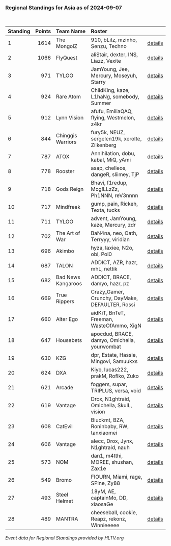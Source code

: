### Regional Standings for Asia as of 2024-09-07<br />
<br />

| Standing | Points | Team Name          | Roster                                          |                                                                                                      |
| :- | -: | :- | :- | :- |
| 1        |   1614 | The MongolZ        | 910, bLitz, mzinho, Senzu, Techno               | [details](details/2024_09_07/0009--the_mongolz--910-blitz-mzinho-senzu-techno.md)                    |
| 2        |   1066 | FlyQuest           | aliStair, dexter, INS, Liazz, Vexite            | [details](details/2024_09_07/0042--flyquest--alistair-dexter-ins-liazz-vexite.md)                    |
| 3        |    971 | TYLOO              | JamYoung, Jee, Mercury, Moseyuh, Starry         | [details](details/2024_09_07/0063--tyloo--jamyoung-jee-mercury-moseyuh-starry.md)                    |
| 4        |    924 | Rare Atom          | ChildKing, kaze, L1haNg, somebody, Summer       | [details](details/2024_09_07/0076--rare_atom--childking-kaze-l1hang-somebody-summer.md)              |
| 5        |    912 | Lynn Vision        | afufu, EmiliaQAQ, flying, Westmelon, z4kr       | [details](details/2024_09_07/0083--lynn_vision--afufu-emiliaqaq-flying-westmelon-z4kr.md)            |
| 6        |    844 | Chinggis Warriors  | fury5k, NEUZ, sergelen19k, xerolte, Zilkenberg  | [details](details/2024_09_07/0096--chinggis_warriors--fury5k-neuz-sergelen19k-xerolte-zilkenberg.md) |
| 7        |    787 | ATOX               | Annihilation, dobu, kabal, MiQ, yAmi            | [details](details/2024_09_07/0119--atox--annihilation-dobu-kabal-miq-yami.md)                        |
| 8        |    778 | Rooster            | asap, chelleos, dangeR, sliimey, TjP            | [details](details/2024_09_07/0123--rooster--asap-chelleos-danger-sliimey-tjp.md)                     |
| 9        |    718 | Gods Reign         | Bhavi, f1redup, Mcg!LLzZz, Ph1NNN, reV3nnnn     | [details](details/2024_09_07/0142--gods_reign--bhavi-f1redup-mcg_llzzz-ph1nnn-rev3nnnn.md)           |
| 10       |    717 | Mindfreak          | gump, pain, Rickeh, Texta, tucks                | [details](details/2024_09_07/0143--mindfreak--gump-pain-rickeh-texta-tucks.md)                       |
| 11       |    711 | TYLOO              | advent, JamYoung, kaze, Mercury, zdr            | [details](details/2024_09_07/0147--tyloo--advent-jamyoung-kaze-mercury-zdr.md)                       |
| 12       |    702 | The Art of War     | BaN4na, neo, Oath, Terryyy, viridian            | [details](details/2024_09_07/0150--the_art_of_war--ban4na-neo-oath-terryyy-viridian.md)              |
| 13       |    696 | Akimbo             | hyza, laxiee, N2o, obi, Pol0                    | [details](details/2024_09_07/0153--akimbo--hyza-laxiee-n2o-obi-pol0.md)                              |
| 14       |    687 | TALON              | ADDICT, AZR, hazr, mhL, nettik                  | [details](details/2024_09_07/0154--talon--addict-azr-hazr-mhl-nettik.md)                             |
| 15       |    682 | Bad News Kangaroos | ADDICT, BRACE, damyo, hazr, pz                  | [details](details/2024_09_07/0157--bad_news_kangaroos--addict-brace-damyo-hazr-pz.md)                |
| 16       |    669 | True Rippers       | Crazy_Gamer, Crunchy, DayMake, DEFAULTER, Rossi | [details](details/2024_09_07/0163--true_rippers--crazy_gamer-crunchy-daymake-defaulter-rossi.md)     |
| 17       |    660 | Alter Ego          | aidKiT, BnTeT, Freeman, WasteOfAmmo, XigN       | [details](details/2024_09_07/0167--alter_ego--aidkit-bntet-freeman-wasteofammo-xign.md)              |
| 18       |    647 | Housebets          | apocdud, BRACE, damyo, Omichella, yourwombat    | [details](details/2024_09_07/0176--housebets--apocdud-brace-damyo-omichella-yourwombat.md)           |
| 19       |    630 | KZG                | dpr, Estate, Hassie, Mingovi, Samuukxs          | [details](details/2024_09_07/0181--kzg--dpr-estate-hassie-mingovi-samuukxs.md)                       |
| 20       |    624 | DXA                | Kiyo, lucas222, prakM, Roflko, Zuko             | [details](details/2024_09_07/0184--dxa--kiyo-lucas222-prakm-roflko-zuko.md)                          |
| 21       |    621 | Arcade             | foggers, supar, TRIPLUS, versa, void            | [details](details/2024_09_07/0186--arcade--foggers-supar-triplus-versa-void.md)                      |
| 22       |    619 | Vantage            | Drox, N1ghtraid, Omichella, SkulL, vision       | [details](details/2024_09_07/0187--vantage--drox-n1ghtraid-omichella-skull-vision_.md)               |
| 23       |    608 | CatEvil            | Biuckmt, BZA, Roninbaby, RW, tanxiaomei         | [details](details/2024_09_07/0193--catevil--biuckmt-bza-roninbaby-rw-tanxiaomei.md)                  |
| 24       |    606 | Vantage            | alecc, Drox, Jynx, N1ghtraid, nauh              | [details](details/2024_09_07/0194--vantage--alecc-drox-jynx-n1ghtraid-nauh.md)                       |
| 25       |    573 | NOM                | dan1, m4tthi, MOREE, shushan, Zax1e             | [details](details/2024_09_07/0202--nom--dan1-m4tthi-moree-shushan-zax1e.md)                          |
| 26       |    549 | Bromo              | FIOURN, Miami, rage, SPine, Zy88                | [details](details/2024_09_07/0206--bromo--fiourn-miami-rage-spine-zy88.md)                           |
| 27       |    493 | Steel Helmet       | 18yM, AE, captainMo, DD, xiaosaGe               | [details](details/2024_09_07/0214--steel_helmet--18ym-ae-captainmo-dd-xiaosage.md)                   |
| 28       |    489 | MANTRA             | cheeseball, cookie, Reapz, rekonz, Winnieeeee   | [details](details/2024_09_07/0216--mantra--cheeseball-cookie-reapz-rekonz-winnieeeee.md)             |


_Event data for Regional Standings provided by HLTV.org_<br />
